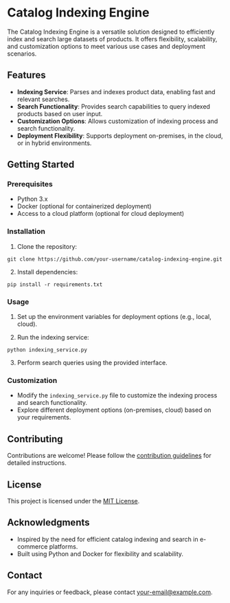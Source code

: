 # Catalog Indexing Engine

The Catalog Indexing Engine is a versatile solution designed to efficiently index and search large datasets of products. It offers flexibility, scalability, and customization options to meet various use cases and deployment scenarios.

## Features

- **Indexing Service**: Parses and indexes product data, enabling fast and relevant searches.
- **Search Functionality**: Provides search capabilities to query indexed products based on user input.
- **Customization Options**: Allows customization of indexing process and search functionality.
- **Deployment Flexibility**: Supports deployment on-premises, in the cloud, or in hybrid environments.

## Getting Started

### Prerequisites

- Python 3.x
- Docker (optional for containerized deployment)
- Access to a cloud platform (optional for cloud deployment)

### Installation

1. Clone the repository:

```
git clone https://github.com/your-username/catalog-indexing-engine.git
```

2. Install dependencies:

```
pip install -r requirements.txt
```

### Usage

1. Set up the environment variables for deployment options (e.g., local, cloud).

2. Run the indexing service:

```
python indexing_service.py
```

3. Perform search queries using the provided interface.

### Customization

- Modify the `indexing_service.py` file to customize the indexing process and search functionality.
- Explore different deployment options (on-premises, cloud) based on your requirements.

## Contributing

Contributions are welcome! Please follow the [contribution guidelines](CONTRIBUTING.md) for detailed instructions.

## License

This project is licensed under the [MIT License](LICENSE).

## Acknowledgments

- Inspired by the need for efficient catalog indexing and search in e-commerce platforms.
- Built using Python and Docker for flexibility and scalability.

## Contact

For any inquiries or feedback, please contact [your-email@example.com](mailto:your-email@example.com).
